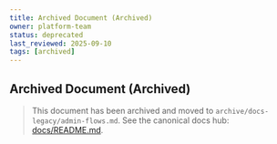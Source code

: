 ```yaml
---
title: Archived Document (Archived)
owner: platform-team
status: deprecated
last_reviewed: 2025-09-10
tags: [archived]
---
```


## Archived Document (Archived)

> This document has been archived and moved to `archive/docs-legacy/admin-flows.md`.
> See the canonical docs hub: [docs/README.md](./README.md).
